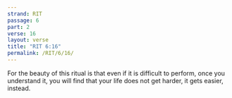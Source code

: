 ```yaml
---
strand: RIT
passage: 6
part: 2
verse: 16
layout: verse
title: "RIT 6:16"
permalink: /RIT/6/16/
---
```

For the beauty of this ritual is that even if it is difficult to perform, once you understand it, you will find that your life does not get harder, it gets easier, instead.
